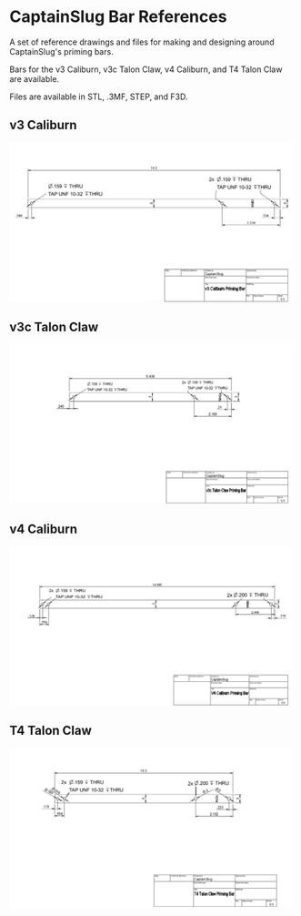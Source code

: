 # CaptainSlug Bar References
A set of reference drawings and files for making and designing around CaptainSlug's priming bars. 

Bars for the v3 Caliburn, v3c Talon Claw, v4 Caliburn, and T4 Talon Claw are available.

Files are available in STL, .3MF, STEP, and F3D.


## v3 Caliburn

<img src="v3%20caliburn%20bar.PNG" width="500">

## v3c Talon Claw

<img src="v3%20talon%20claw%20bar.PNG" width="500">

## v4 Caliburn

<img src="v4%20Caliburn%20bar.PNG" width="500">

## T4 Talon Claw

<img src="T4%20talon%20claw%20bar.PNG" width="500">


